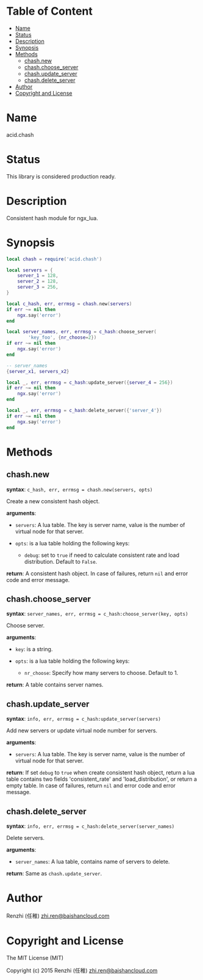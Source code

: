 <!-- START doctoc generated TOC please keep comment here to allow auto update -->
<!-- DON'T EDIT THIS SECTION, INSTEAD RE-RUN doctoc TO UPDATE -->
#   Table of Content

- [Name](#name)
- [Status](#status)
- [Description](#description)
- [Synopsis](#synopsis)
- [Methods](#methods)
  - [chash.new](#chashnew)
  - [chash.choose_server](#chashchoose_server)
  - [chash.update_server](#chashupdate_server)
  - [chash.delete_server](#chashdelete_server)
- [Author](#author)
- [Copyright and License](#copyright-and-license)

<!-- END doctoc generated TOC please keep comment here to allow auto update -->

#   Name

acid.chash

#   Status

This library is considered production ready.

#   Description

Consistent hash module for ngx_lua.

#   Synopsis

```lua
local chash = require('acid.chash')

local servers = {
    server_1 = 128,
    server_2 = 128,
    server_3 = 256,
}

local c_hash, err, errmsg = chash.new(servers)
if err ~= nil then
    ngx.say('error')
end

local server_names, err, errmsg = c_hash:choose_server(
        'key_foo', {nr_choose=2})
if err ~= nil then
    ngx.say('error')
end

-- server_names
{server_x1, servers_x2}

local _, err, errmsg = c_hash:update_server({server_4 = 256})
if err ~= nil then
    ngx.say('error')
end

local _, err, errmsg = c_hash:delete_server({'server_4'})
if err ~= nil then
    ngx.say('error')
end
```

#   Methods

##   chash.new

**syntax**:
`c_hash, err, errmsg = chash.new(servers, opts)`

Create a new consistent hash object.

**arguments**:

-   `servers`:
    A lua table. The key is server name, value is the number of virtual
    node for that server.

-   `opts`:
    is a lua table holding the following keys:

    -   `debug`:
        set to `true` if need to calculate consistent rate and load
        distribution. Default to `False`.

**return**:
A consistent hash object. In case of failures, return `nil` and error code
and error message.

##   chash.choose_server

**syntax**:
`server_names, err, errmsg = c_hash:choose_server(key, opts)`

Choose server.

**arguments**:

-   `key`:
    is a string.

-   `opts`:
    is a lua table holding the following keys:

    -   `nr_choose`:
        Specify how many servers to choose. Default to 1.

**return**:
A table contains server names.

##   chash.update_server

**syntax**:
`info, err, errmsg = c_hash:update_server(servers)`

Add new servers or update virtual node number for servers.

**arguments**:

-   `servers`:
    A lua table. The key is server name, value is the number of virtual
    node for that server.

**return**:
If set `debug` to `true` when create consistent hash object, return a
lua table contains two fields 'consistent_rate' and 'load_distribution',
or return a empty table. In case of failures, return `nil` and error code
and error message.

##   chash.delete_server

**syntax**:
`info, err, errmsg = c_hash:delete_server(server_names)`

Delete servers.

**arguments**:

-   `server_names`:
    A lua table, contains name of servers to delete.

**return**:
Same as `chash.update_server`.

#   Author

Renzhi (任稚) <zhi.ren@baishancloud.com>

#   Copyright and License

The MIT License (MIT)

Copyright (c) 2015 Renzhi (任稚) <zhi.ren@baishancloud.com>
